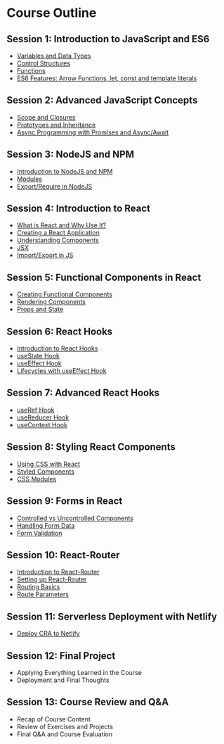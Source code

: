 # Course Outline

## Session 1: Introduction to JavaScript and ES6
- [Variables and Data Types](./1/1-vars-data-types.md)
- [Control Structures](./1/2-control-structures.md)
- [Functions](./1/3-functions.md)
- [ES6 Features: Arrow Functions, let, const and template literals](./1/4-es6.md)

## Session 2: Advanced JavaScript Concepts
- [Scope and Closures](./2/1-scope-and-closures.md)
- [Prototypes and Inheritance](./2/2-proto-and-inheritance.md)
- [Async Programming with Promises and Async/Await](./2/3-async.md)

## Session 3: NodeJS and NPM
- [Introduction to NodeJS and NPM](./3/1-intro-node.md)
- [Modules](./3/2-modules.md)
- [Export/Require in NodeJS](./3/3-export-require.md)

## Session 4: Introduction to React
- [What is React and Why Use It?](./4/1-what-react.md)
- [Creating a React Application](./4/2-creat-react-app.md)
- [Understanding Components](./4/3-understand-component.md)
- [JSX](./4/4-jsx.md)
- [Import/Export in JS](./4/5-import-export.md)

## Session 5: Functional Components in React
- [Creating Functional Components](./5/1-creating-func-component.md)
- [Rendering Components](./5/2-rendering.md)
- [Props and State](./5/3-props-and-states.md)

## Session 6: React Hooks
- [Introduction to React Hooks](./6/1-intro-react-hooks.md)
- [useState Hook](./6/2-usestate.md)
- [useEffect Hook](./6/3-useeffect.md)
- [Lifecycles with useEffect Hook](./6/4-lifecycle.md)

## Session 7: Advanced React Hooks
- [useRef Hook](./7/1-useref.md)
- [useReducer Hook](./7/2-usereducer.md)
- [useContext Hook](./7/3-usecontext.md)

## Session 8: Styling React Components
- [Using CSS with React](./8/1-css-react.md)
- [Styled Components](./8/2-styled-components.md)
- [CSS Modules](./8/3-css-modules.md)

## Session 9: Forms in React
- [Controlled vs Uncontrolled Components](./9/1-controlled-vs.uncontrolled.md)
- [Handling Form Data](./9/2-handling-form-data.md)
- [Form Validation](./9/3-form-validation.md)

## Session 10: React-Router
- [Introduction to React-Router](./10/1-intro.md)
- [Setting up React-Router](./10/2-set-up.md)
- [Routing Basics](./10/3-basic-routing.md)
- [Route Parameters](./10/4-route-parameters.md)

## Session 11: Serverless Deployment with Netlify
- [Deploy CRA to Netlify](./11/1-deploy.md)

## Session 12: Final Project
- Applying Everything Learned in the Course
- Deployment and Final Thoughts

## Session 13: Course Review and Q&A
- Recap of Course Content
- Review of Exercises and Projects
- Final Q&A and Course Evaluation
